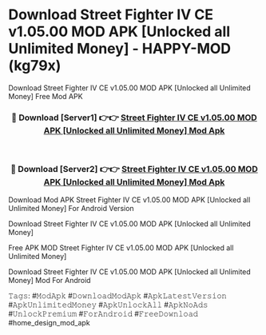 # Download Street Fighter IV CE v1.05.00 MOD APK [Unlocked all Unlimited Money] - HAPPY-MOD (kg79x)
Download Street Fighter IV CE v1.05.00 MOD APK [Unlocked all Unlimited Money] Free Mod APK

<div align="center">
<h3>🔴 Download [Server1] 👉👉 <a href="https://apkcomod.com?title=Street_Fighter_IV_CE_v1.05.00_MOD_APK_[Unlocked_all_Unlimited_Money]">Street Fighter IV CE v1.05.00 MOD APK [Unlocked all Unlimited Money] Mod Apk</a></h3><br>

<h3>🔴 Download [Server2] 👉👉 <a href="https://apkcomod.com?title=Street_Fighter_IV_CE_v1.05.00_MOD_APK_[Unlocked_all_Unlimited_Money]">Street Fighter IV CE v1.05.00 MOD APK [Unlocked all Unlimited Money] Mod Apk</a></h3>
</div>


Download Mod APK Street Fighter IV CE v1.05.00 MOD APK [Unlocked all Unlimited Money] For Android Version

Download Street Fighter IV CE v1.05.00 MOD APK [Unlocked all Unlimited Money] 

Free APK MOD Street Fighter IV CE v1.05.00 MOD APK [Unlocked all Unlimited Money] 

Download Street Fighter IV CE v1.05.00 MOD APK [Unlocked all Unlimited Money] Mod For Android

𝚃𝚊𝚐𝚜: #𝙼𝚘𝚍𝙰𝚙𝚔 #𝙳𝚘𝚠𝚗𝚕𝚘𝚊𝚍𝙼𝚘𝚍𝙰𝚙𝚔 #𝙰𝚙𝚔𝙻𝚊𝚝𝚎𝚜𝚝𝚅𝚎𝚛𝚜𝚒𝚘𝚗 #𝙰𝚙𝚔𝚄𝚗𝚕𝚒𝚖𝚒𝚝𝚎𝚍𝙼𝚘𝚗𝚎𝚢 #𝙰𝚙𝚔𝚄𝚗𝚕𝚘𝚌𝚔𝙰𝚕𝚕 #𝙰𝚙𝚔𝙽𝚘𝙰𝚍𝚜 #𝚄𝚗𝚕𝚘𝚌𝚔𝙿𝚛𝚎𝚖𝚒𝚞𝚖 #𝙵𝚘𝚛𝙰𝚗𝚍𝚛𝚘𝚒𝚍 #𝙵𝚛𝚎𝚎𝙳𝚘𝚠𝚗𝚕𝚘𝚊𝚍 #home_design_mod_apk